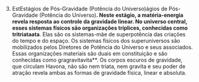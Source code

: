 ﻿3. EstEstágios de Pós-Gravidade (Potência do Universo)ágios de Pós-Gravidade (Potência do Universo)**. Neste estágio, a matéria-energia revela resposta ao controle da gravidade linear. No universo central, esses sistemas físicos são organizações tríplices, conhecidas como tritriataata**. Elas são os sistemas-mãe de superpotência das criações do tempo e do espaço. Os sistemas físicos dos superuniversos são mobilizados pelos Diretores de Potência do Universo e seus associados. Essas organizações materiais são duais em constituição e são conhecidas como gragravitavita**. Os corpos escuros de gravidade, que circulam Havona, não são nem triata, nem gravita e seu poder de atração revela ambas as formas de gravidade física, linear e absoluta.
